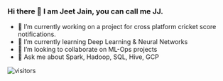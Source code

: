 ### Hi there 👋 I am Jeet Jain, you can call me JJ.

- 🔭 I’m currently working on a project for cross platform cricket score notifications.
- 🌱 I’m currently learning Deep Learning & Neural Networks
- 👯 I’m looking to collaborate on ML-Ops projects 
- 💬 Ask me about Spark, Hadoop, SQL, Hive, GCP

![visitors](https://visitor-badge.glitch.me/badge?page_id=zweack.zweack)

<!--
- 📫 How to reach me:
- 😄 Pronouns: ...
- ⚡ Fun fact: ...
-->
